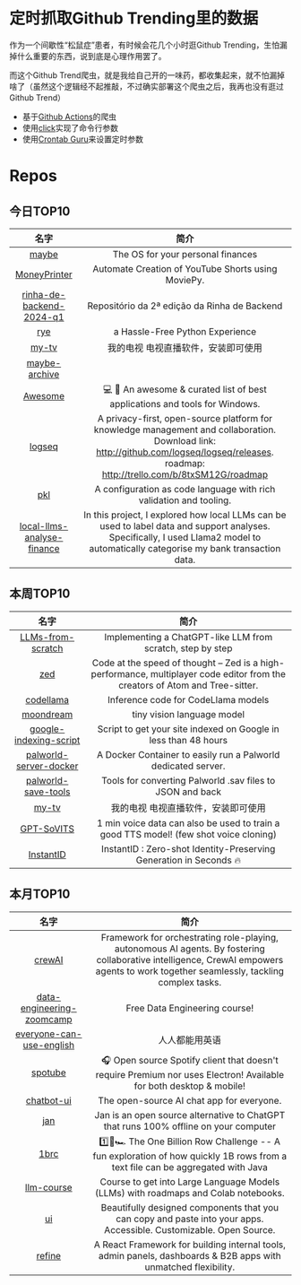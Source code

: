 # 定时抓取Github Trending里的数据

作为一个间歇性“松鼠症”患者，有时候会花几个小时逛Github Trending，生怕漏掉什么重要的东西，说到底是心理作用罢了。

而这个Github Trend爬虫，就是我给自己开的一味药，都收集起来，就不怕漏掉啥了（虽然这个逻辑经不起推敲，不过确实部署这个爬虫之后，我再也没有逛过Github Trend）

* 基于[Github Actions](https://docs.github.com/en/actions)的爬虫
* 使用[click](https://github.com/pallets/click)实现了命令行参数
* 使用[Crontab Guru](https://crontab.guru/)来设置定时参数

# Repos
## 今日TOP10 
<!-- START OF DAILY_TOP10_REPOS -->
| 名字 | 简介 |
| :----: | :----: |
| [maybe](https://github.com/maybe-finance/maybe) | The OS for your personal finances |
| [MoneyPrinter](https://github.com/FujiwaraChoki/MoneyPrinter) | Automate Creation of YouTube Shorts using MoviePy. |
| [rinha-de-backend-2024-q1](https://github.com/zanfranceschi/rinha-de-backend-2024-q1) | Repositório da 2ª edição da Rinha de Backend |
| [rye](https://github.com/mitsuhiko/rye) | a Hassle-Free Python Experience |
| [my-tv](https://github.com/lizongying/my-tv) | 我的电视 电视直播软件，安装即可使用 |
| [maybe-archive](https://github.com/maybe-finance/maybe-archive) |  |
| [Awesome](https://github.com/Awesome-Windows/Awesome) | 💻 🎉 An awesome & curated list of best applications and tools for Windows. |
| [logseq](https://github.com/logseq/logseq) | A privacy-first, open-source platform for knowledge management and collaboration. Download link: http://github.com/logseq/logseq/releases. roadmap: http://trello.com/b/8txSM12G/roadmap |
| [pkl](https://github.com/apple/pkl) | A configuration as code language with rich validation and tooling. |
| [local-llms-analyse-finance](https://github.com/thu-vu92/local-llms-analyse-finance) | In this project, I explored how local LLMs can be used to label data and support analyses. Specifically, I used Llama2 model to automatically categorise my bank transaction data. |
<!-- END OF DAILY_TOP10_REPOS -->

## 本周TOP10
<!-- START OF WEEKLY_TOP10_REPOS -->
| 名字 | 简介 |
| :----: | :----: |
| [LLMs-from-scratch](https://github.com/rasbt/LLMs-from-scratch) | Implementing a ChatGPT-like LLM from scratch, step by step |
| [zed](https://github.com/zed-industries/zed) | Code at the speed of thought – Zed is a high-performance, multiplayer code editor from the creators of Atom and Tree-sitter. |
| [codellama](https://github.com/facebookresearch/codellama) | Inference code for CodeLlama models |
| [moondream](https://github.com/vikhyat/moondream) | tiny vision language model |
| [google-indexing-script](https://github.com/goenning/google-indexing-script) | Script to get your site indexed on Google in less than 48 hours |
| [palworld-server-docker](https://github.com/thijsvanloef/palworld-server-docker) | A Docker Container to easily run a Palworld dedicated server. |
| [palworld-save-tools](https://github.com/cheahjs/palworld-save-tools) | Tools for converting Palworld .sav files to JSON and back |
| [my-tv](https://github.com/lizongying/my-tv) | 我的电视 电视直播软件，安装即可使用 |
| [GPT-SoVITS](https://github.com/RVC-Boss/GPT-SoVITS) | 1 min voice data can also be used to train a good TTS model! (few shot voice cloning) |
| [InstantID](https://github.com/InstantID/InstantID) | InstantID : Zero-shot Identity-Preserving Generation in Seconds 🔥 |
<!-- END OF WEEKLY_TOP10_REPOS -->

## 本月TOP10
<!-- START OF MONTHLY_TOP10_REPOS -->
| 名字 | 简介 |
| :----: | :----: |
| [crewAI](https://github.com/joaomdmoura/crewAI) | Framework for orchestrating role-playing, autonomous AI agents. By fostering collaborative intelligence, CrewAI empowers agents to work together seamlessly, tackling complex tasks. |
| [data-engineering-zoomcamp](https://github.com/DataTalksClub/data-engineering-zoomcamp) | Free Data Engineering course! |
| [everyone-can-use-english](https://github.com/xiaolai/everyone-can-use-english) | 人人都能用英语 |
| [spotube](https://github.com/KRTirtho/spotube) | 🎧 Open source Spotify client that doesn't require Premium nor uses Electron! Available for both desktop & mobile! |
| [chatbot-ui](https://github.com/mckaywrigley/chatbot-ui) | The open-source AI chat app for everyone. |
| [jan](https://github.com/janhq/jan) | Jan is an open source alternative to ChatGPT that runs 100% offline on your computer |
| [1brc](https://github.com/gunnarmorling/1brc) | 1️⃣🐝🏎️ The One Billion Row Challenge -- A fun exploration of how quickly 1B rows from a text file can be aggregated with Java |
| [llm-course](https://github.com/mlabonne/llm-course) | Course to get into Large Language Models (LLMs) with roadmaps and Colab notebooks. |
| [ui](https://github.com/shadcn-ui/ui) | Beautifully designed components that you can copy and paste into your apps. Accessible. Customizable. Open Source. |
| [refine](https://github.com/refinedev/refine) | A React Framework for building internal tools, admin panels, dashboards & B2B apps with unmatched flexibility. |
<!-- END OF MONTHLY_TOP10_REPOS -->

